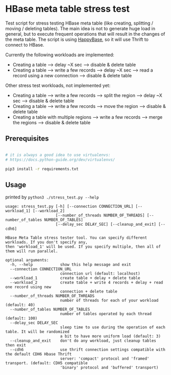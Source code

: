 # HBase meta table stress test

Test script for stress testing HBase meta table (like creating, splitting / moving / deleting tables). The main idea is 
not to generate huge load in general, but to execute frequent operations that will result in the changes of the meta 
table. The script is using [HappyBase](https://happybase.readthedocs.io/en/latest/), so it will use Thrift to connect to 
HBase.

Currently the following workloads are implemented:
- Creating a table --> delay ~X sec -->  disable & delete table
- Creating a table --> write a few records --> delay ~X sec --> read a record using a new connection --> disable & delete table

Other stress test workloads, not implemented yet:
- Creating a table --> write a few records --> split the region --> delay ~X sec --> disable & delete table
- Creating a table --> write a few records --> move the region --> disable & delete table
- Creating a table with multiple regions --> write a few records --> merge the regions --> disable & delete table

## Prerequisites

```bash

# it is always a good idea to use virtualenvs:
# https://docs.python-guide.org/dev/virtualenvs/

pip3 install -r requirements.txt
```


## Usage

printed by `python3 ./stress_test.py --help`

```
usage: stress_test.py [-h] [--connection CONNECTION_URL] [--workload_1] [--workload_2]
                      [--number_of_threads NUMBER_OF_THREADS] [--number_of_tables NUMBER_OF_TABLES]
                      [--delay_sec DELAY_SEC] [--cleanup_and_exit] [--cdh6]

HBase Meta Table stress tester tool. You can specify different workloads. If you don't specify any,
then 'workload_1' will be used. If you specify multiple, then all of them will run parallel.

optional arguments:
  -h, --help            show this help message and exit
  --connection CONNECTION_URL
                        connection url (default: localhost)
  --workload_1          create table + delay + delete table
  --workload_2          create table + write 4 records + delay + read one record using new
                        connection + delete table
  --number_of_threads NUMBER_OF_THREADS
                        number of threads for each of your workload (default: 40)
  --number_of_tables NUMBER_OF_TABLES
                        number of tables operated by each thread (default: 100)
  --delay_sec DELAY_SEC
                        sleep time to use during the operation of each table. It will be randomized
                        a bit to have more uniform load (default: 3)
  --cleanup_and_exit    don't do any workload, just cleanup tables then exit
  --cdh6                use thrift connection settings compatible with the default CDH6 Hbase Thrift
                        server: 'compact' protocol and 'framed' transport. (default: CDH5 compatible
                        'binary' protocol and 'buffered' transport)


```